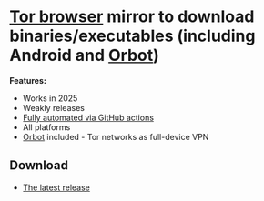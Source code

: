 # [Tor browser](https://torproject.org) mirror to download binaries/executables (including Android and [Orbot](https://github.com/guardianproject/orbot))

**Features:**
- Works in 2025
- Weakly releases
- [Fully automated via GitHub actions](https://github.com/hr0ark/tor-mirror/actions/workflows/ci.yml)
- All platforms
- [Orbot](https://github.com/guardianproject/orbot) included - Tor networks as full-device VPN

## Download
- [The latest release](https://github.com/hr0ark/tor-mirror/releases/latest)

